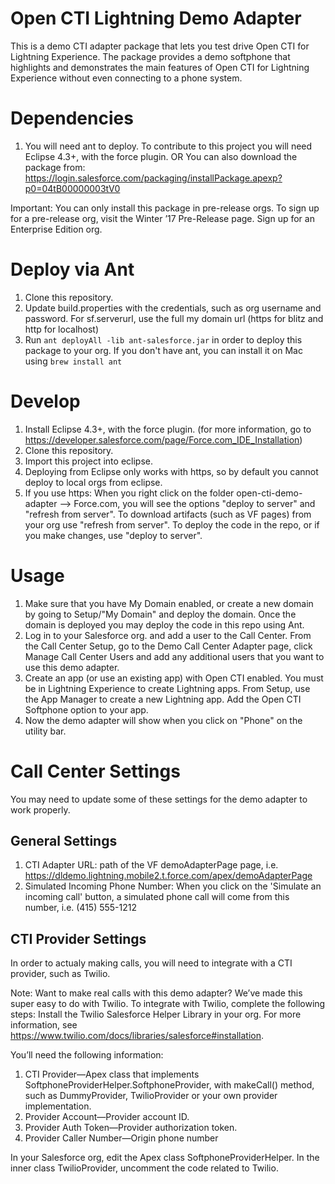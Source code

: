 # Open CTI Lightning Demo Adapter

This is a demo CTI adapter package that lets you test drive Open CTI for Lightning Experience. 
The package provides a demo softphone that highlights and demonstrates the main features of Open CTI for Lightning Experience without even connecting to a phone system. 


# Dependencies

1. You will need ant to deploy. To contribute to this project you will need Eclipse 4.3+, with the force plugin.
OR You can also download the package from: https://login.salesforce.com/packaging/installPackage.apexp?p0=04tB00000003tV0 

Important: You can only install this package in pre-release orgs. To sign up for a pre-release org, visit the Winter  ’17 Pre-Release page. Sign up for an Enterprise Edition org. 

# Deploy via Ant

1. Clone this repository.
2. Update build.properties with the credentials, such as org username and password. For sf.serverurl, use the full my domain url (https for blitz and http for localhost)
3. Run `ant deployAll -lib ant-salesforce.jar` in order to deploy this package to your org. If you don't have ant, you can install it on Mac using `brew install ant`


# Develop

1. Install Eclipse 4.3+, with the force plugin. (for more information, go to https://developer.salesforce.com/page/Force.com_IDE_Installation)
2. Clone this repository.
3. Import this project into eclipse.
4. Deploying from Eclipse only works with https, so by default you cannot deploy to local orgs from eclipse.
5. If you use https: When you right click on the folder open-cti-demo-adapter --> Force.com, you will see the options "deploy to server" and "refresh from server". To download artifacts (such as VF pages) from your org use "refresh from server". To deploy the code in the repo, or if you make changes, use "deploy to server".

# Usage

1. Make sure that you have My Domain enabled, or create a new domain by going to Setup/"My Domain" and deploy the domain. Once the domain is deployed you may deploy the code in this repo using Ant. 
2. Log in to your Salesforce org. and add a user to the Call Center.
From the Call Center Setup, go to the Demo Call Center Adapter page, click Manage Call Center Users and add any additional users that you want to use this demo adapter. 
4. Create an app (or use an existing app) with Open CTI enabled. You must be in Lightning Experience to create Lightning apps. 
From Setup, use the App Manager to create a new Lightning app. 
Add the Open CTI Softphone option to your app. 
5. Now the demo adapter will show when you click on "Phone" on the utility bar.

# Call Center Settings

You may need to update some of these settings for the demo adapter to work properly.

## General Settings

1. CTI Adapter URL: path of the VF demoAdapterPage page, i.e. https://dldemo.lightning.mobile2.t.force.com/apex/demoAdapterPage 
2. Simulated Incoming Phone Number: When you click on the 'Simulate an incoming call' button, a simulated phone call will come from this number, i.e. (415) 555-1212

## CTI Provider Settings
In order to actualy making calls, you will need to integrate with a CTI provider, such as Twilio.

Note: Want to make real calls with this demo adapter? We’ve made this super easy to do with Twilio. To integrate with Twilio, complete the following steps:
Install the Twilio Salesforce Helper Library in your org. For more information, see https://www.twilio.com/docs/libraries/salesforce#installation. 

You’ll need the following information:

1. CTI Provider—Apex class that implements SoftphoneProviderHelper.SoftphoneProvider, with makeCall() method, such as DummyProvider, TwilioProvider or your own provider implementation.
2. Provider Account—Provider account ID.
3. Provider Auth Token—Provider authorization token.
4. Provider Caller Number—Origin phone number

In your Salesforce org, edit the Apex class SoftphoneProviderHelper. In the inner class TwilioProvider, uncomment the code related to Twilio. 
